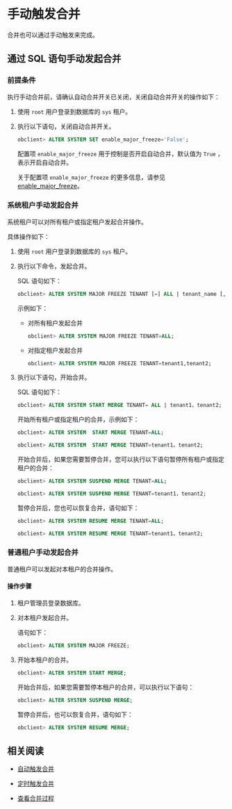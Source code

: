 # 手动触发合并
合并也可以通过手动触发来完成。

## 通过 SQL 语句手动发起合并

### 前提条件

执行手动合并前，请确认自动合并开关已关闭，关闭自动合并开关的操作如下：

1. 使用 `root` 用户登录到数据库的 `sys` 租户。

2. 执行以下语句，关闭自动合并开关。

   ```sql
   obclient> ALTER SYSTEM SET enable_major_freeze='False';
   ```

   配置项 `enable_major_freeze` 用于控制是否开启自动合并，默认值为 `True` ，表示开启自动合并。

   关于配置项 `enable_major_freeze` 的更多信息，请参见 [enable_major_freeze](../../../../7.reference/14.system-reference/1.system-configuration-items/3.cluster-level-configuration-items-1/72.enable_major_freeze-1-2.md)。

### 系统租户手动发起合并

系统租户可以对所有租户或指定租户发起合并操作。

具体操作如下：

1. 使用 `root` 用户登录到数据库的 `sys` 租户。

2. 执行以下命令，发起合并。

   SQL 语句如下：

   ```sql
   obclient> ALTER SYSTEM MAJOR FREEZE TENANT [=] ALL | tenant_name [, tenant_name ...];
   ```

   示例如下：

   * 对所有租户发起合并

      ```sql
      obclient> ALTER SYSTEM MAJOR FREEZE TENANT=ALL;
      ```

   * 对指定租户发起合并

      ```sql
      obclient> ALTER SYSTEM MAJOR FREEZE TENANT=tenant1,tenant2;
      ```

3. 执行以下语句，开始合并。

   SQL 语句如下：

    ```sql
   obclient> ALTER SYSTEM START MERGE TENANT= ALL | tenant1，tenant2;
   ```

   开始所有租户或指定租户的合并，示例如下：

   ```sql
   obclient> ALTER SYSTEM  START MERGE TENANT=ALL;

   obclient> ALTER SYSTEM  START MERGE TENANT=tenant1，tenant2;
   ```

   开始合并后，如果您需要暂停合并，您可以执行以下语句暂停所有租户或指定租户的合并：

   ```sql
   obclient> ALTER SYSTEM SUSPEND MERGE TENANT=ALL;

   obclient> ALTER SYSTEM SUSPEND MERGE TENANT=tenant1，tenant2;
   ```

   暂停合并后，您也可以恢复合并，语句如下：

   ```sql
   obclient> ALTER SYSTEM RESUME MERGE TENANT=ALL;

   obclient> ALTER SYSTEM RESUME MERGE TENANT=tenant1，tenant2;
   ```

### 普通租户手动发起合并

普通租户可以发起对本租户的合并操作。

#### 操作步骤

1. 租户管理员登录数据库。

2. 对本租户发起合并。

   语句如下：

   ```sql
   obclient> ALTER SYSTEM MAJOR FREEZE;
   ```

3. 开始本租户的合并。

   ```sql
   obclient> ALTER SYSTEM START MERGE;
   ```

   开始合并后，如果您需要暂停本租户的合并，可以执行以下语句：

   ```sql
   obclient> ALTER SYSTEM SUSPEND MERGE;
   ```

   暂停合并后，也可以恢复合并，语句如下：

   ```sql
   obclient> ALTER SYSTEM RESUME MERGE;
   ```

## 相关阅读

* [自动触发合并](2.automatic-merge-triggering-1.md)

* [定时触发合并](3.scheduled-trigger-merge.md)

* [查看合并过程](5.view-merge-process.md)
